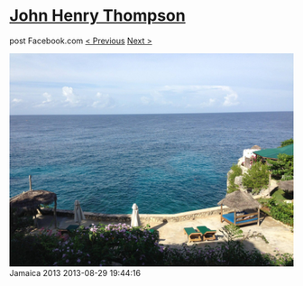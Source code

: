 # [John Henry Thompson](../README.md)
post Facebook.com
[< Previous](2013-08-29-48.md) [Next >](2013-08-29-50.md)

[![](../media/2013-08-29/Jamaica-2060.jpg)](../README.md)
Jamaica 2013
2013-08-29 19:44:16